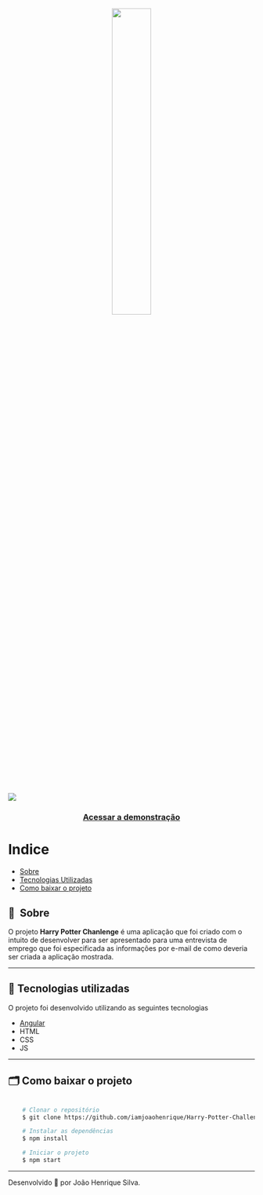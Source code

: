 <h1 align="center">
    <img src="https://imgur.com/FCSbE39.jpg" width="40%">
</h1>

<h1>
    <img src="src/assets/gif/hpc.gif">
</h1>
<h3 align="center">
    <a href="https://appharrypotter.herokuapp.com/">Acessar a demonstração</a>
<h3 >

# Indice

- [Sobre](#-sobre)
- [Tecnologias Utilizadas](#-tecnologias-utilizadas)
- [Como baixar o projeto](#-como-baixar-o-projeto)

## 🔖&nbsp; Sobre

O projeto **Harry Potter Chanlenge** é uma aplicação que foi criado com o intuito de desenvolver para ser apresentado para uma entrevista de emprego que foi especificada as informações por e-mail de como deveria ser criada a aplicação mostrada.

---

## 🚀 Tecnologias utilizadas

O projeto foi desenvolvido utilizando as seguintes tecnologias

- [Angular](https://angular.io/)
- HTML
- CSS
- JS


---

## 🗂 Como baixar o projeto

```bash

    # Clonar o repositório
    $ git clone https://github.com/iamjoaohenrique/Harry-Potter-Challenge

    # Instalar as dependências
    $ npm install

    # Iniciar o projeto
    $ npm start
```

---

Desenvolvido 💜 por João Henrique Silva.



















<!--
# Hp

This project was generated with [Angular CLI](https://github.com/angular/angular-cli) version 10.1.1.

## Development server

Run `ng serve` for a dev server. Navigate to `http://localhost:4200/`. The app will automatically reload if you change any of the source files.

## Code scaffolding

Run `ng generate component component-name` to generate a new component. You can also use `ng generate directive|pipe|service|class|guard|interface|enum|module`.

## Build

Run `ng build` to build the project. The build artifacts will be stored in the `dist/` directory. Use the `--prod` flag for a production build.

## Running unit tests

Run `ng test` to execute the unit tests via [Karma](https://karma-runner.github.io).

## Running end-to-end tests

Run `ng e2e` to execute the end-to-end tests via [Protractor](http://www.protractortest.org/).

## Further help

To get more help on the Angular CLI use `ng help` or go check out the [Angular CLI README](https://github.com/angular/angular-cli/blob/master/README.md).
